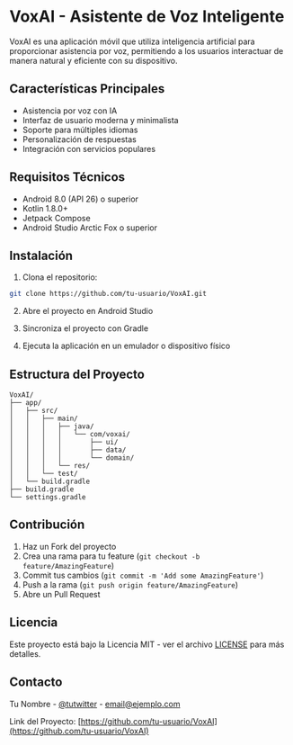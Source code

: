 # VoxAI - Asistente de Voz Inteligente

VoxAI es una aplicación móvil que utiliza inteligencia artificial para proporcionar asistencia por voz, permitiendo a los usuarios interactuar de manera natural y eficiente con su dispositivo.

## Características Principales

- Asistencia por voz con IA
- Interfaz de usuario moderna y minimalista
- Soporte para múltiples idiomas
- Personalización de respuestas
- Integración con servicios populares

## Requisitos Técnicos

- Android 8.0 (API 26) o superior
- Kotlin 1.8.0+
- Jetpack Compose
- Android Studio Arctic Fox o superior

## Instalación

1. Clona el repositorio:
```bash
git clone https://github.com/tu-usuario/VoxAI.git
```

2. Abre el proyecto en Android Studio

3. Sincroniza el proyecto con Gradle

4. Ejecuta la aplicación en un emulador o dispositivo físico

## Estructura del Proyecto

```
VoxAI/
├── app/
│   ├── src/
│   │   ├── main/
│   │   │   ├── java/
│   │   │   │   └── com/voxai/
│   │   │   │       ├── ui/
│   │   │   │       ├── data/
│   │   │   │       └── domain/
│   │   │   └── res/
│   │   └── test/
│   └── build.gradle
├── build.gradle
└── settings.gradle
```

## Contribución

1. Haz un Fork del proyecto
2. Crea una rama para tu feature (`git checkout -b feature/AmazingFeature`)
3. Commit tus cambios (`git commit -m 'Add some AmazingFeature'`)
4. Push a la rama (`git push origin feature/AmazingFeature`)
5. Abre un Pull Request

## Licencia

Este proyecto está bajo la Licencia MIT - ver el archivo [LICENSE](LICENSE) para más detalles.

## Contacto

Tu Nombre - [@tutwitter](https://twitter.com/tutwitter) - email@ejemplo.com

Link del Proyecto: [https://github.com/tu-usuario/VoxAI](https://github.com/tu-usuario/VoxAI) 